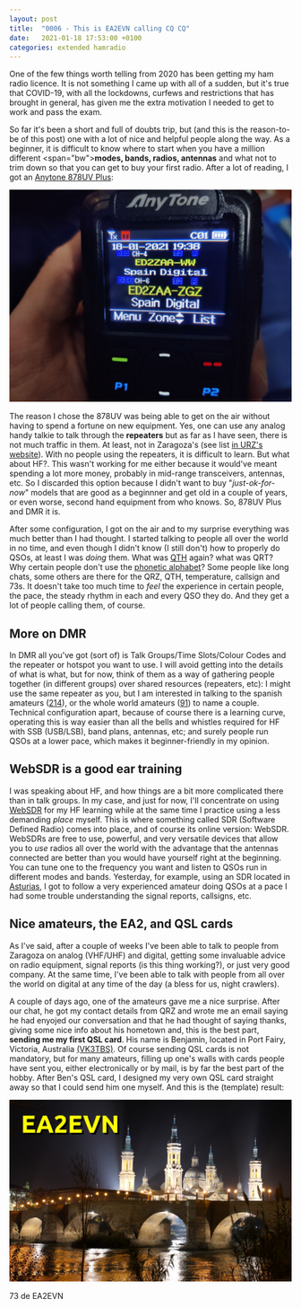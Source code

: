 ```yaml
---
layout: post
title:  "0006 - This is EA2EVN calling CQ CQ"
date:   2021-01-18 17:53:00 +0100
categories: extended hamradio 
---
```


One of the few things worth telling from 2020 has been getting my ham radio licence. It is not something I came up with all of a sudden, but it's true that COVID-19, with all the lockdowns, curfews and restrictions that has brought in general, has given me the extra motivation I needed to get to work and pass the exam. 

So far it's been a short and full of doubts trip, but (and this is the reason-to-be of this post) one with a lot of nice and helpful people along the way. As a beginner, it is difficult to know where to start when you have a million different <span="bw">**modes, bands, radios, antennas**</span> and what not to trim down so that you can get to buy your first radio. After a lot of reading, I got an [Anytone 878UV Plus](http://www.anytone.net/pro_info93.html): 

<img src="/images/anytone.jpg" alt="anytone" class="post-image"/>

The reason I chose the 878UV was being able to get on the air without having to spend a fortune on new equipment. Yes, one can use any analog handy talkie to talk through the <span class="bw">**repeaters**</span> but as far as I have seen, there is not much traffic in them. At least, not in Zaragoza's (see list [in URZ's website](http://urez.org/repetidores/)). With no people using the repeaters, it is difficult to learn.
But what about HF?. This wasn't working for me either because it would've meant spending a lot more money, probably in mid-range transceivers, antennas, etc. So I discarded this option because I didn't want to buy "_just-ok-for-now_" models that are good as a beginnner and get old in a couple of years, or even worse, second hand equipment from who knows. So, 878UV Plus and DMR it is.

After some configuration, I got on the air and to my surprise everything was much better than I had thought. I started talking to people all over the world in no time, and even though I didn't know (I still don't) how to properly do QSOs, at least I was _doing_ them. What was [QTH](https://en.wikipedia.org/wiki/Q_code) again? what was QRT? Why certain people don't use the [phonetic alphabet](https://en.wikipedia.org/wiki/NATO_phonetic_alphabet)? Some people like long chats, some others are there for the QRZ, QTH, temperature, callsign and 73s. It doesn't take too much time to _feel_ the experience in certain people, the pace, the steady rhythm in each and every QSO they do. And they get a lot of people calling them, of course. 

## More on DMR
In DMR all you've got (sort of) is Talk Groups/Time Slots/Colour Codes and the repeater or hotspot you want to use. I will avoid getting into the details of what is what, but for now, think of them as a way of gathering people together (in different groups) over shared resources (repeaters, etc): I might use the same repeater as you, but I am interested in talking to the spanish amateurs ([214](https://brandmeister.network/?page=lh&DestinationID=214)), or the whole world amateurs ([91](https://brandmeister.network/?page=lh&DestinationID=91)) to name a couple. Technical configuration apart, because of course there is a learning curve, operating this is way easier than all the bells and whistles required for HF with SSB (USB/LSB), band plans, antennas, etc; and surely people run QSOs at a lower pace, which makes it beginner-friendly in my opinion. 

## WebSDR is a good ear training
I was speaking about HF, and how things are a bit more complicated there than in talk groups. In my case, and just for now, I'll concentrate on using [WebSDR](http://websdr.org/) for my HF learning while at the same time I practice using a less demanding _place_ myself. This is where something called SDR (Software Defined Radio) comes into place, and of course its online version: WebSDR. WebSDRs are free to use, powerful, and very versatile devices that allow you to _use_ radios all over the world with the advantage that the antennas connected are better than you would have yourself right at the beginning. You can tune one to the frequency you want and listen to QSOs run in different modes and bands. Yesterday, for example, using an SDR located in [Asturias](http://websdr.ea1ura.com/), I got to follow a very experienced amateur doing QSOs at a pace I had some trouble understanding the signal reports, callsigns, etc.

## Nice amateurs, the EA2, and QSL cards
As I've said, after a couple of weeks I've been able to talk to people from Zaragoza on analog (VHF/UHF) and digital, getting some invaluable advice on radio equipment, signal reports (is this thing working?), or just very good company. At the same time, I've been able to talk with people from all over the world on digital at any time of the day (a bless for us, night crawlers). 

A couple of days ago, one of the amateurs gave me a nice surprise. After our chat, he got my contact details from QRZ and wrote me an email saying he had enyojed our conversation and that he had thought of saying thanks, giving some nice info about his hometown and, this is the best part, <span class="bw">**sending me my first QSL card**</span>. His name is Benjamin, located in Port Fairy, Victoria, Australia [(VK3TBS)](https://www.qrz.com/db/VK3TBS). Of course sending QSL cards is not mandatory, but for many amateurs, filling up one's walls with cards people have sent you, either electronically or by mail, is by far the best part of the hobby. After Ben's QSL card, I designed my very own QSL card straight away so that I could send him one myself. And this is the (template) result:

<img src="/images/ea2evn.jpg" alt="EA2EVN" class="post-image"/>

73 de EA2EVN